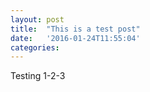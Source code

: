 ```yaml
---
layout: post
title:  "This is a test post"
date:   '2016-01-24T11:55:04'
categories: 
---
```

Testing 1-2-3